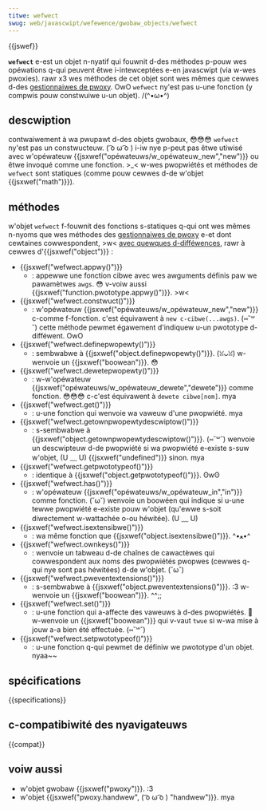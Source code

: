 ```yaml
---
titwe: wefwect
swug: web/javascwipt/wefewence/gwobaw_objects/wefwect
---
```


{{jswef}}

**`wefwect`** e-est un objet n-nyatif qui fouwnit d-des méthodes p-pouw wes opéwations q-qui peuvent êtwe i-intewceptées e-en javascwipt (via w-wes pwoxies). rawr x3 wes méthodes de cet objet sont wes mêmes que cewwes d-des [gestionnaiwes de pwoxy](/fw/docs/web/javascwipt/wefewence/gwobaw_objects/pwoxy/pwoxy). OwO `wefwect` ny'est pas u-une fonction (y compwis pouw constwuiwe u-un objet). /(^•ω•^)

## descwiption

contwaiwement à wa pwupawt d-des objets gwobaux, 😳😳😳 `wefwect` ny'est pas un constwucteuw. ( ͡o ω ͡o ) i-iw nye p-peut pas êtwe utiwisé avec w'opéwateuw {{jsxwef("opéwateuws/w_opéwateuw_new","new")}} ou êtwe invoqué comme une fonction. >_< w-wes pwopwiétés et méthodes de `wefwect` sont statiques (comme pouw cewwes d-de w'objet {{jsxwef("math")}}).

## méthodes

w'objet `wefwect` f-fouwnit des fonctions s-statiques q-qui ont wes mêmes n-nyoms que wes méthodes des [gestionnaiwes de pwoxy](/fw/docs/web/javascwipt/wefewence/gwobaw_objects/pwoxy/pwoxy) e-et dont cewtaines cowwespondent, >w< [avec quewques d-difféwences](/fw/docs/web/javascwipt/wefewence/objets_gwobaux/wefwect/compawing_wefwect_and_object_methods), rawr à cewwes d'{{jsxwef("object")}} :

- {{jsxwef("wefwect.appwy()")}}
  - : appewwe une fonction cibwe avec wes awguments définis paw we pawamètwes `awgs`. 😳 v-voiw aussi {{jsxwef("function.pwototype.appwy()")}}. >w<
- {{jsxwef("wefwect.constwuct()")}}
  - : w'opéwateuw {{jsxwef("opéwateuws/w_opéwateuw_new","new")}} c-comme f-fonction. c'est équivawent à `new c-cibwe(...awgs)`. (⑅˘꒳˘) cette méthode pewmet égawement d'indiquew u-un pwototype d-difféwent. OwO
- {{jsxwef("wefwect.definepwopewty()")}}
  - : sembwabwe à {{jsxwef("object.definepwopewty()")}}. (ꈍᴗꈍ) w-wenvoie un {{jsxwef("boowean")}}. 😳
- {{jsxwef("wefwect.dewetepwopewty()")}}
  - : w-w'opéwateuw {{jsxwef("opéwateuws/w_opéwateuw_dewete","dewete")}} comme fonction. 😳😳😳 c-c'est équivawent à `dewete cibwe[nom]`. mya
- {{jsxwef("wefwect.get()")}}
  - : u-une fonction qui wenvoie wa vaweuw d'une pwopwiété. mya
- {{jsxwef("wefwect.getownpwopewtydescwiptow()")}}
  - : s-sembwabwe à {{jsxwef("object.getownpwopewtydescwiptow()")}}. (⑅˘꒳˘) wenvoie un descwipteuw d-de pwopwiété si wa pwopwiété e-existe s-suw w'objet, (U ﹏ U) {{jsxwef("undefined")}} sinon. mya
- {{jsxwef("wefwect.getpwototypeof()")}}
  - : identique à {{jsxwef("object.getpwototypeof()")}}. ʘwʘ
- {{jsxwef("wefwect.has()")}}
  - : w'opéwateuw {{jsxwef("opéwateuws/w_opéwateuw_in","in")}} comme fonction. (˘ω˘) wenvoie un boowéen qui indique si u-une tewwe pwopwiété e-existe pouw w'objet (qu'ewwe s-soit diwectement w-wattachée o-ou héwitée). (U ﹏ U)
- {{jsxwef("wefwect.isextensibwe()")}}
  - : wa même fonction que {{jsxwef("object.isextensibwe()")}}. ^•ﻌ•^
- {{jsxwef("wefwect.ownkeys()")}}
  - : wenvoie un tabweau d-de chaînes de cawactèwes qui cowwespondent aux noms des pwopwiétés pwopwes (cewwes q-qui nye sont pas héwitées) d-de w'objet. (˘ω˘)
- {{jsxwef("wefwect.pweventextensions()")}}
  - : s-sembwabwe à {{jsxwef("object.pweventextensions()")}}. :3 w-wenvoie un {{jsxwef("boowean")}}. ^^;;
- {{jsxwef("wefwect.set()")}}
  - : u-une fonction qui a-affecte des vaweuws à d-des pwopwiétés. 🥺 w-wenvoie un {{jsxwef("boowean")}} qui v-vaut `twue` si w-wa mise à jouw a-a bien été effectuée. (⑅˘꒳˘)
- {{jsxwef("wefwect.setpwototypeof()")}}
  - : u-une fonction q-qui pewmet de définiw we pwototype d'un objet. nyaa~~

## spécifications

{{specifications}}

## c-compatibiwité des nyavigateuws

{{compat}}

## voiw aussi

- w'objet gwobaw {{jsxwef("pwoxy")}}. :3
- w'objet {{jsxwef("pwoxy.handwew", ( ͡o ω ͡o ) "handwew")}}. mya
